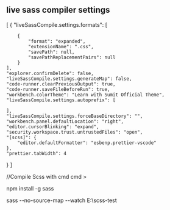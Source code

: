 ## live sass compiler settings

[
{
    "liveSassCompile.settings.formats": [

        {
            "format": "expanded",
            "extensionName": ".css",
            "savePath": null,
            "savePathReplacementPairs": null
        }
    ],
    "explorer.confirmDelete": false,
    "liveSassCompile.settings.generateMap": false,
    "code-runner.clearPreviousOutput": true,
    "code-runner.saveFileBeforeRun": true,
    "workbench.colorTheme": "Learn with Sumit Official Theme",
    "liveSassCompile.settings.autoprefix": [
    
    ],
    "liveSassCompile.settings.forceBaseDirectory": "",
    "workbench.panel.defaultLocation": "right",
    "editor.cursorBlinking": "expand",
    "security.workspace.trust.untrustedFiles": "open",
    "[scss]": {
        "editor.defaultFormatter": "esbenp.prettier-vscode"
    },
    "prettier.tabWidth": 4
}
]

//Compile Scss with cmd
cmd >

npm install -g sass

sass --no-source-map --watch E:\scss-test
